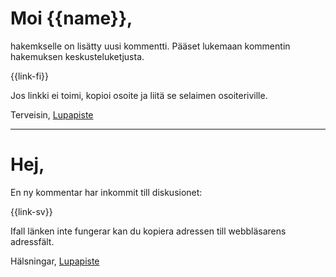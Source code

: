 # Moi {{name}},

hakemkselle on lis&auml;tty uusi kommentti. P&auml;&auml;set lukemaan kommentin hakemuksen keskusteluketjusta.

  {{link-fi}}

Jos linkki ei toimi, kopioi osoite ja liit&auml; se selaimen osoiteriville.

Terveisin,
[Lupapiste](https://www.lupapiste.fi/)

---

# Hej,

En ny kommentar har inkommit till diskusionet:

  {{link-sv}}

Ifall l&auml;nken inte fungerar kan du kopiera adressen till webbl&auml;sarens adressf&auml;lt.

Hälsningar,
[Lupapiste](https://www.lupapiste.fi/)
